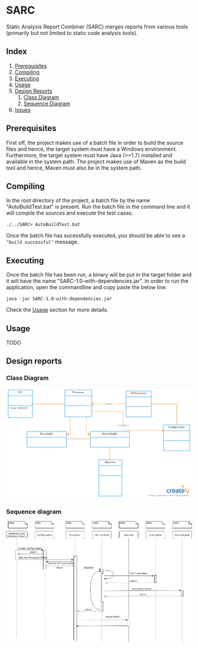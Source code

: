 # SARC
Static Analysis Report Combiner (SARC) merges reports from various tools (primarily but not limited to static code analysis tools).

## Index
1. [Prerequisites](#Prerequisites)
2. [Compiling](#Compiling)
3. [Executing](#Executing)
4. [Usage](#usage)
5. [Design Reports](#DesignReports)
    1. [Class Diagram](#ClassDiagram)
    2. [Sequence Diagram](#SequenceDiagram)
6. [Issues](#Issues)

## Prerequisites
First off, the project makes use of a batch file in order to build the source files and hence, the target system must have a Windows environment.
Furthermore, the target system must have Java (>=1.7) installed and available in the system path.
The project makes use of Maven as the build tool and hence, Maven must also be in the system path.

## Compiling
In the root directory of the project, a batch file by the name "AutoBuildTest.bat" is present. 
Run the batch file in the command line and it will compile the sources and execute the test cases.  
```
./../SARC> AutoBuildTest.bat
```  
Once the batch file has sucessfully executed, you should be able to see a `"build successful"` message.

## Executing
Once the batch file has been run, a binary will be put in the target folder and it will have the name "SARC-1.0-with-dependencies.jar".
In order to run the application, open the commandline and copy paste the below line.  
```
java -jar SARC-1.0-with-dependencies.jar
```  
Check the [Usage](#Usage) section for more details.

## Usage
TODO

## Design reports
### Class Diagram
![Class Diagram](/resources/classDiagram.png "Class Diagram")
### Sequence diagram
![Sequence Diagram](/resources/sequenceDiagram.png "Sequence Diagram")